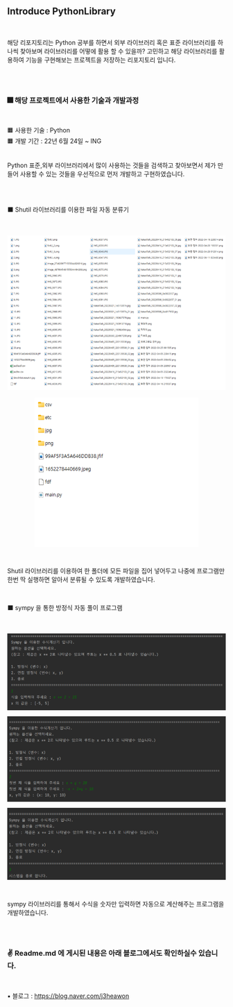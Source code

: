 ## Introduce PythonLibrary 

<br>

해당 리포지토리는 Python 공부를 하면서 외부 라이브러리 혹은 표준 라이브러리를 하나씩 찾아보며 라이브러리를 어떻에 활용 할 수 있을까? 고민하고 해당 라이브러리를 활용하여 기능을 구현해보는 프로젝트을 저장하는 리포지토리 입니다. 

<br><br>

### 🎆 해당 프로젝트에서 사용한 기술과 개발과정

<br>

🟧  사용한 기술 :  Python <br>
🟧  개발 기간 : 22년 6월 24일 ~ ING  <br><br>


Python 표준,외부 라이브러리에서 많이 사용하는 것들을 검색하고 찾아보면서 제가 만들어 사용할 수 있는 것들을 우선적으로 먼저 개발하고 구현하였습니다. 


<br><br>

⬛ Shutil 라이브러리를 이용한 파일 자동 분류기 

<br>

<p align= "center">
<img src= "./img/1.png" >
</p>

<p align= "center">
<img src= "./img/2.png" align= "center">
</p>

<br>

Shutil 라이브러리를 이용하여 한 폴더에 모든 파일을 집어 넣어두고 나중에 프로그램만 한번 딱 실행하면 알아서 분류될 수 있도록 개발하였습니다. 

<br>

⬛ sympy 을 통한 방정식 자동 풀이 프로그램 


<br>

<p align= "center">
<img src= "./img/3.png" align= "center">
</p>
<p align= "center">
<img src= "./img/4.png" align= "center">
</p>
<p align= "center">
<img src= "./img/5.png" align= "center">
</p>

<br>

sympy 라이브러리를 통해서 수식을 숫자만 입력하면 자동으로 계산해주는 프로그램을 개발하였습니다.

<br><br>

### ✌️ Readme.md 에 게시된 내용은 아래 블로그에서도 확인하실수 있습니다. 

<br>

▪️  블로그 : https://blog.naver.com/j3heawon

